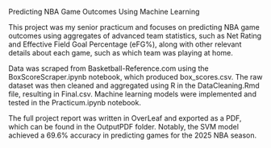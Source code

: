 Predicting NBA Game Outcomes Using Machine Learning

This project was my senior practicum and focuses on predicting NBA game outcomes using aggregates of advanced team statistics, such as Net Rating and Effective Field Goal Percentage (eFG%), along with other relevant details about each game, such as which team was playing at home.

Data was scraped from Basketball-Reference.com using the BoxScoreScraper.ipynb notebook, which produced box_scores.csv. The raw dataset was then cleaned and aggregated using R in the DataCleaning.Rmd file, resulting in Final.csv. Machine learning models were implemented and tested in the Practicum.ipynb notebook.

The full project report was written in OverLeaf and exported as a PDF, which can be found in the OutputPDF folder. Notably, the SVM model achieved a 69.6% accuracy in predicting games for the 2025 NBA season.
